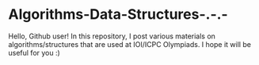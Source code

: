 # Algorithms-Data-Structures-.-.-
Hello, Github user! In this repository, I post various materials on algorithms/structures that are used at IOI/ICPC Olympiads. I hope it will be useful for you :)
